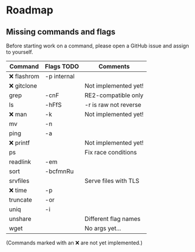 # Roadmap

## Missing commands and flags

Before starting work on a command, please open a GitHub issue and assign to
yourself.

| Command        | Flags TODO      | Comments               |
| -------------- | --------------- | ---------------------- |
| :x: flashrom   | -p internal     |                        |
| :x: gitclone   |                 | Not implemented yet!   |
| grep           | -cnF            | RE2-compatible only    |
| ls             | -hFfS           | -r is raw not reverse  |
| :x: man        | -k              | Not implemented yet!   |
| mv             | -n              |                        |
| ping           | -a              |                        |
| :x: printf     |                 | Not implemented yet!   |
| ps             |                 | Fix race conditions    |
| readlink       | -em             |                        |
| sort           | -bcfmnRu        |                        |
| srvfiles       |                 | Serve files with TLS   |
| :x: time       | -p              |                        |
| truncate       | -or             |                        |
| uniq           | -i              |                        |
| unshare        |                 | Different flag names   |
| wget           |                 | No args yet...         |

(Commands marked with an :x: are not yet implemented.)
